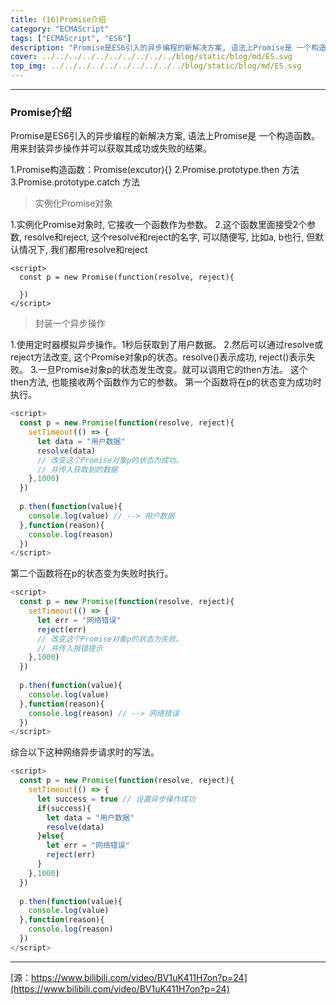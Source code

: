```yaml
---
title: (16)Promise介绍
category: "ECMAScript"
tags: ["ECMAScript", "ES6"]
description: "Promise是ES6引入的异步编程的新解决方案, 语法上Promise是 一个构造函数。用来封装异步操作并可以获取其成功或失败的结果。"
cover: ../../../../../../../../../../blog/static/blog/md/ES.svg
top_img: ../../../../../../../../../../blog/static/blog/md/ES.svg
---
```


***

### Promise介绍

Promise是ES6引入的异步编程的新解决方案, 语法上Promise是 一个构造函数。用来封装异步操作并可以获取其成功或失败的结果。

1.Promise构造函数：Promise(excutor){}
2.Promise.prototype.then 方法
3.Promise.prototype.catch 方法

> 实例化Promise对象

1.实例化Promise对象时, 它接收一个函数作为参数。
2.这个函数里面接受2个参数, resolve和reject, 这个resolve和reject的名字, 可以随便写, 比如a, b也行, 但默认情况下, 我们都用resolve和reject


    <script>
      const p = new Promise(function(resolve, reject){
        
      })
    </script>


> 封装一个异步操作

1.使用定时器模拟异步操作。1秒后获取到了用户数据。
2.然后可以通过resolve或reject方法改变, 这个Promise对象p的状态。resolve()表示成功, reject()表示失败。
3.一旦Promise对象p的状态发生改变。就可以调用它的then方法。
这个then方法, 也能接收两个函数作为它的参数。
第一个函数将在p的状态变为成功时执行。


```js es
<script>
  const p = new Promise(function(resolve, reject){
    setTimeout(() => {
      let data = "用户数据"
      resolve(data)
      // 改变这个Promise对象p的状态为成功。
      // 并传入获取到的数据
    },1000)
  })
  
  p.then(function(value){
    console.log(value) // --> 用户数据
  },function(reason){
    console.log(reason)
  })
</script>
```


第二个函数将在p的状态变为失败时执行。


```js es
<script>
  const p = new Promise(function(resolve, reject){
    setTimeout(() => {
      let err = "网络错误"
      reject(err)
      // 改变这个Promise对象p的状态为失败。
      // 并传入报错提示
    },1000)
  })
  
  p.then(function(value){
    console.log(value)
  },function(reason){
    console.log(reason) // --> 网络错误
  })
</script>
```


综合以下这种网络异步请求时的写法。


```js es
<script>
  const p = new Promise(function(resolve, reject){
    setTimeout(() => {
      let success = true // 设置异步操作成功
      if(success){
        let data = "用户数据"
        resolve(data)
      }else{
        let err = "网络错误"
        reject(err)
      }
    },1000)
  })
  
  p.then(function(value){
    console.log(value)
  },function(reason){
    console.log(reason)
  })
</script>
```


***

[源：https://www.bilibili.com/video/BV1uK411H7on?p=24](https://www.bilibili.com/video/BV1uK411H7on?p=24)